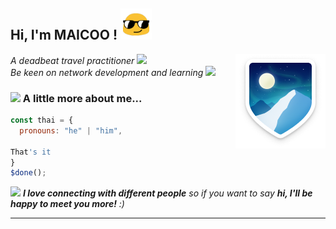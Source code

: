 <h2> Hi, I'm MAICOO ! <img src="https://raw.githubusercontent.com/blankmagic/blankmagic/main/IMG/github-cool.gif" width="50"></h2>
<img align='right' src="https://raw.githubusercontent.com/blankmagic/blankmagic/main/IMG/badge-code.png">
<p><em>A deadbeat travel practitioner 
<img src="https://media4.giphy.com/media/JQA7yljbzUC34IrRGR/giphy.gif" width="30"></br>Be keen on network development and learning 
<img src="https://media.giphy.com/media/WUlplcMpOCEmTGBtBW/giphy.gif" width="30"> 
</em></p>


### <img src="https://media4.giphy.com/media/Wn1DjIHKwcbtGbTVlO/giphy.gif" width="50"> A little more about me...  

```javascript
const thai = {
  pronouns: "he" | "him",
  
That's it
}
$done();
```
<img src="https://media1.giphy.com/media/YMqIXsiVG4gdol3jFp/giphy.gif" width="60"> <em><b>I love connecting with different people</b> so if you want to say <b>hi, I'll be happy to meet you more!</b> :)</em>

---
